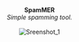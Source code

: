 <p align="center">
	<b>SpamMER</b>
	<br>
	<i>Simple spamming tool.</i>
	<br><br>
	<img alt="Sreenshot_1" src="https://user-images.githubusercontent.com/48186982/64488191-44c75000-d245-11e9-8b7c-d76fa98610da.png">
</p>

